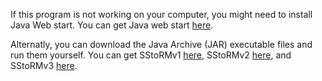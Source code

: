 If this program is not working on your computer, you might need to install Java Web start. You can get Java web start [here](http://java.sun.com/products/javawebstart/downloads/index.html).

Alternatly, you can download the Java Archive (JAR) executable files and run them yourself. You can get SStoRMv1 [here](http://raw.github.com/joshualande/SStoRM/master/releases/SStoRM-v1.0.2.jar), SStoRMv2 [here](http://raw.github.com/joshualande/SStoRM/master/releases/SStoRM-v2.0.0.jar), and SStoRMv3 [here](http://raw.github.com/joshualande/SStoRM/master/releases/SStoRM-v3.0.0).
